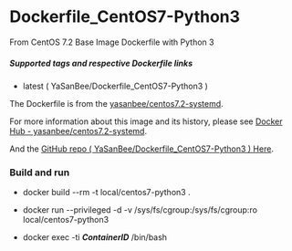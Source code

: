 # Dockerfile_CentOS7-Python3
From CentOS 7.2 Base Image Dockerfile with Python 3

##### Supported tags and respective Dockerfile links
+ latest ( YaSanBee/Dockerfile_CentOS7-Python3 )

The Dockerfile is from the [yasanbee/centos7.2-systemd](https://hub.docker.com/r/yasanbee/centos7.2-systemd/).

For more information about this image and its history, please see [Docker Hub - yasanbee/centos7.2-systemd](https://hub.docker.com/r/yasanbee/centos7.2-systemd/).

And the [GitHub repo ( YaSanBee/Dockerfile_CentOS7-Python3 ) Here](https://github.com/YaSanBee/Dockerfile_CentOS7-Python3).

### Build and run

+ docker build --rm -t local/centos7-python3 .

+ docker run --privileged -d -v /sys/fs/cgroup:/sys/fs/cgroup:ro local/centos7-python3

+ docker exec -ti ***ContainerID*** /bin/bash
